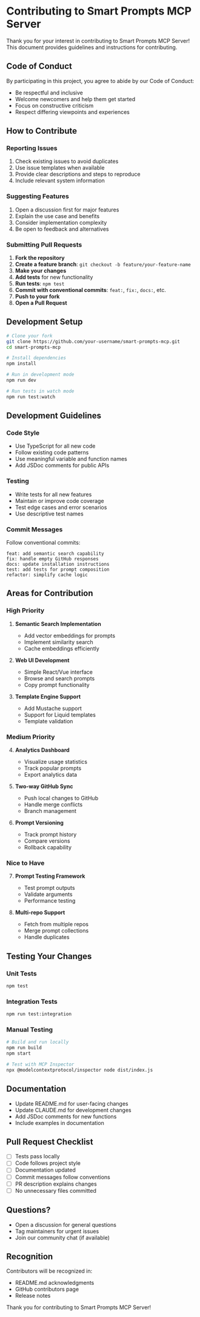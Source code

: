 # Contributing to Smart Prompts MCP Server

Thank you for your interest in contributing to Smart Prompts MCP Server! This document provides guidelines and instructions for contributing.

## Code of Conduct

By participating in this project, you agree to abide by our Code of Conduct:
- Be respectful and inclusive
- Welcome newcomers and help them get started
- Focus on constructive criticism
- Respect differing viewpoints and experiences

## How to Contribute

### Reporting Issues

1. Check existing issues to avoid duplicates
2. Use issue templates when available
3. Provide clear descriptions and steps to reproduce
4. Include relevant system information

### Suggesting Features

1. Open a discussion first for major features
2. Explain the use case and benefits
3. Consider implementation complexity
4. Be open to feedback and alternatives

### Submitting Pull Requests

1. **Fork the repository**
2. **Create a feature branch**: `git checkout -b feature/your-feature-name`
3. **Make your changes**
4. **Add tests** for new functionality
5. **Run tests**: `npm test`
6. **Commit with conventional commits**: `feat:`, `fix:`, `docs:`, etc.
7. **Push to your fork**
8. **Open a Pull Request**

## Development Setup

```bash
# Clone your fork
git clone https://github.com/your-username/smart-prompts-mcp.git
cd smart-prompts-mcp

# Install dependencies
npm install

# Run in development mode
npm run dev

# Run tests in watch mode
npm run test:watch
```

## Development Guidelines

### Code Style

- Use TypeScript for all new code
- Follow existing code patterns
- Use meaningful variable and function names
- Add JSDoc comments for public APIs

### Testing

- Write tests for all new features
- Maintain or improve code coverage
- Test edge cases and error scenarios
- Use descriptive test names

### Commit Messages

Follow conventional commits:
```
feat: add semantic search capability
fix: handle empty GitHub responses
docs: update installation instructions
test: add tests for prompt composition
refactor: simplify cache logic
```

## Areas for Contribution

### High Priority

1. **Semantic Search Implementation**
   - Add vector embeddings for prompts
   - Implement similarity search
   - Cache embeddings efficiently

2. **Web UI Development**
   - Simple React/Vue interface
   - Browse and search prompts
   - Copy prompt functionality

3. **Template Engine Support**
   - Add Mustache support
   - Support for Liquid templates
   - Template validation

### Medium Priority

4. **Analytics Dashboard**
   - Visualize usage statistics
   - Track popular prompts
   - Export analytics data

5. **Two-way GitHub Sync**
   - Push local changes to GitHub
   - Handle merge conflicts
   - Branch management

6. **Prompt Versioning**
   - Track prompt history
   - Compare versions
   - Rollback capability

### Nice to Have

7. **Prompt Testing Framework**
   - Test prompt outputs
   - Validate arguments
   - Performance testing

8. **Multi-repo Support**
   - Fetch from multiple repos
   - Merge prompt collections
   - Handle duplicates

## Testing Your Changes

### Unit Tests
```bash
npm test
```

### Integration Tests
```bash
npm run test:integration
```

### Manual Testing
```bash
# Build and run locally
npm run build
npm start

# Test with MCP Inspector
npx @modelcontextprotocol/inspector node dist/index.js
```

## Documentation

- Update README.md for user-facing changes
- Update CLAUDE.md for development changes
- Add JSDoc comments for new functions
- Include examples in documentation

## Pull Request Checklist

- [ ] Tests pass locally
- [ ] Code follows project style
- [ ] Documentation updated
- [ ] Commit messages follow conventions
- [ ] PR description explains changes
- [ ] No unnecessary files committed

## Questions?

- Open a discussion for general questions
- Tag maintainers for urgent issues
- Join our community chat (if available)

## Recognition

Contributors will be recognized in:
- README.md acknowledgments
- GitHub contributors page
- Release notes

Thank you for contributing to Smart Prompts MCP Server!